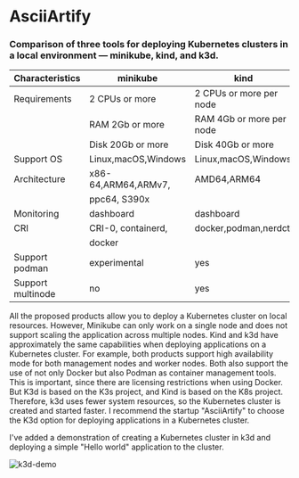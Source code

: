 # AsciiArtify
### Comparison of three tools for deploying Kubernetes clusters in a local environment — minikube, kind, and k3d.

| Characteristics   |       minikube      |           kind           |            k3d           |
| ----------------- | ------------------- |------------------------- |------------------------- |
| Requirements      | 2 CPUs or more      | 2 CPUs or more per node  | 2 CPUs or more per node  |
|                   | RAM 2Gb or more     | RAM 4Gb or more per node | RAM 4Gb or more per node |
|                   | Disk 20Gb or more   | Disk 40Gb or more        | Disk 20Gb or more        |
| Support OS        | Linux,macOS,Windows | Linux,macOS,Windows      | Linux,macOS,Windows      |
| Architecture      | x86-64,ARM64,ARMv7, | AMD64,ARM64              | AMD64,ARM, ARM64,386     |
|                   | ppc64, S390x        |                          |                          |
| Monitoring        | dashboard           | dashboard                | dashboard                |
| CRI               | CRI-0, containerd,  | docker,podman,nerdctl    | docker,podman            |
|                   | docker              |                          |                          |
| Support podman    | experimental        | yes                      |  yes                     |
| Support multinode | no                  | yes                      |  yes                     |


All the proposed products allow you to deploy a Kubernetes cluster on local resources. However, Minikube can only work on a single node and does not support scaling the application across multiple nodes. Kind and k3d have approximately the same capabilities when deploying applications on a Kubernetes cluster.
For example, both products support high availability mode for both management nodes and worker nodes. Both also support the use of not only Docker but also Podman as container management tools. This is important, since there are licensing restrictions when using Docker.
But K3d is based on the K3s project, and Kind is based on the K8s project. Therefore, k3d uses fewer system resources, so the Kubernetes cluster is created and started faster. I recommend the startup "AsciiArtify" to choose the K3d option for deploying applications in a Kubernetes cluster.

I've added a demonstration of creating a Kubernetes cluster in k3d and deploying a simple "Hello world" application to the cluster.

![k3d-demo](https://github.com/user-attachments/assets/284d2cfc-58ca-4811-9ca2-c6daf8f63a06)
